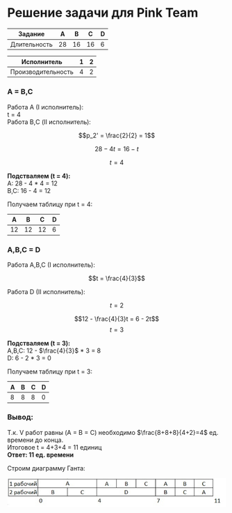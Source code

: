 # Решение задачи для Pink Team  
  
| Задание    | A  | B  | C  | D  |
|------------|----|----|----|----|
|Длительность| 28 | 16 | 16 | 6  |

| Исполнитель        | 1  | 2  |
|--------------------|----|----|
| Производительность | 4  | 2  |
  
### A = B,C   
Работа A (I исполнитель):  
t = 4  
Работа B,С (II исполнитель):  

$$p_2' = \frac{2}{2} = 1$$ 

$$28 - 4t = 16 - t$$ 

$$t = 4$$ 

**Подстваляем (t = 4):**  
A: 28 - 4 * 4 = 12  
B,C: 16 - 4 = 12  

Получаем таблицу при t = 4:   

| A | B | C | D |  
|----|----|----|----|  
| 12 | 12 | 12 | 6 |  

### A,B,C = D  
Работа A,B,C (I исполнитель):  

$$t = \frac{4}{3}$$

Работа D (II исполнитель):  

$$t = 2$$ 

$$12 - \frac{4}{3}t = 6 - 2t$$ 
$$t = 3$$ 

**Подстваляем (t = 3):**  
A,B,C: 12 - $\frac{4}{3}$ * 3 = 8  
D: 6 - 2 * 3 = 0  

Получаем таблицу при t = 3:

| A | B | C | D |
|----|----|----|----|
| 8 | 8 | 8 | 0 |

### Вывод:

Т.к. V работ равны (A = B = C) необходимо $\frac{8+8+8}{4+2}=4$ ед. времени до конца.        
Итоговое t = 4+3+4 = 11 единиц        
**Ответ: 11 ед. времени**       

Строим диаграмму Ганта:

![Диаграмма Ганта](images/pink_team.png)
